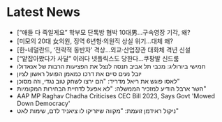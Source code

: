 # Latest News
-  [“애들 다 죽일게요” 학부모 단톡방 협박 10대男…구속영장 기각, 왜?
-  [미모의 20대 女의원, 징역 6년형·의원직 상실 위기…대체 왜?
-  [한-네덜란드, ‘전략적 동반자’ 격상…외교·산업장관 대화체 격년 신설
-  [“얕잡아봤다가 사달” 이러다 넷플릭스도 당한다…쿠팡발 신드룸
-  חמישי ביורוליג: מכבי תל אביב תנסה לנצל את הפציעות הרבות של אנאדולו
-  יובל נעים סיים את דרכו כמאמן הפועל ראשון לציון
-  לאסו פוגש את ריאל מדריד: "הם ירצו לשחק טוב נגדי, וזה מסוכן"
-  השר ארבל הודיע למזכיר הממשלה: "לא אפעל לדחיית הבחירות המקומיות"
-  AAP MP Raghav Chadha Criticises CEC Bill 2023, Says Govt 'Mowed Down Democracy'
-  ניקול ראידמן זועמת: "מקווה שיזריקו לו ציאניד לדם, שימות לאט"
